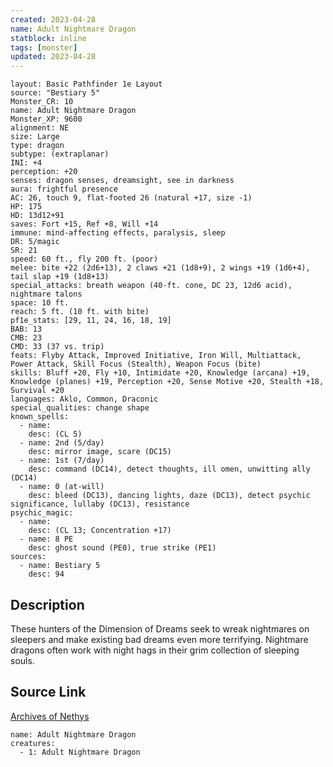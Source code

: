 ```yaml
---
created: 2023-04-28
name: Adult Nightmare Dragon
statblock: inline
tags: [monster]
updated: 2023-04-28
---
```

```statblock
layout: Basic Pathfinder 1e Layout
source: "Bestiary 5"
Monster_CR: 10
name: Adult Nightmare Dragon
Monster_XP: 9600
alignment: NE
size: Large
type: dragon
subtype: (extraplanar)
INI: +4
perception: +20
senses: dragon senses, dreamsight, see in darkness
aura: frightful presence
AC: 26, touch 9, flat-footed 26 (natural +17, size -1)
HP: 175
HD: 13d12+91
saves: Fort +15, Ref +8, Will +14
immune: mind-affecting effects, paralysis, sleep
DR: 5/magic
SR: 21
speed: 60 ft., fly 200 ft. (poor)
melee: bite +22 (2d6+13), 2 claws +21 (1d8+9), 2 wings +19 (1d6+4), tail slap +19 (1d8+13)
special_attacks: breath weapon (40-ft. cone, DC 23, 12d6 acid), nightmare talons
space: 10 ft.
reach: 5 ft. (10 ft. with bite)
pf1e_stats: [29, 11, 24, 16, 18, 19]
BAB: 13
CMB: 23
CMD: 33 (37 vs. trip)
feats: Flyby Attack, Improved Initiative, Iron Will, Multiattack, Power Attack, Skill Focus (Stealth), Weapon Focus (bite)
skills: Bluff +20, Fly +10, Intimidate +20, Knowledge (arcana) +19, Knowledge (planes) +19, Perception +20, Sense Motive +20, Stealth +18, Survival +20
languages: Aklo, Common, Draconic
special_qualities: change shape
known_spells:
  - name:
    desc: (CL 5)
  - name: 2nd (5/day)
    desc: mirror image, scare (DC15)
  - name: 1st (7/day)
    desc: command (DC14), detect thoughts, ill omen, unwitting ally (DC14)
  - name: 0 (at-will)
    desc: bleed (DC13), dancing lights, daze (DC13), detect psychic significance, lullaby (DC13), resistance
psychic_magic:
  - name:
    desc: (CL 13; Concentration +17)
  - name: 8 PE
    desc: ghost sound (PE0), true strike (PE1)
sources:
  - name: Bestiary 5
    desc: 94
```
## Description
These hunters of the Dimension of Dreams seek to wreak nightmares on sleepers and make existing bad dreams even more terrifying. Nightmare dragons often work with night hags in their grim collection of sleeping souls.
## Source Link
[Archives of Nethys](https://aonprd.com/MonsterDisplay.aspx?ItemName=Adult%20Nightmare%20Dragon)
```encounter-table
name: Adult Nightmare Dragon
creatures:
  - 1: Adult Nightmare Dragon
```
